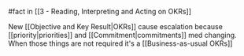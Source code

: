 #fact in [[3 - Reading, Interpreting and Acting on OKRs]]

New [[Objective and Key Result|OKRs]] cause escalation because [[priority|priorities]] and [[Commitment|commitments]] med changing. When those things are not required it's a [[Business-as-usual OKRs]]